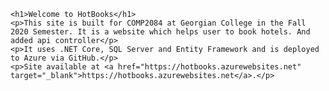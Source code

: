     <h1>Welcome to HotBooks</h1>
    <p>This site is built for COMP2084 at Georgian College in the Fall 2020 Semester. It is a website which helps user to book hotels. And added api controller</p>
    <p>It uses .NET Core, SQL Server and Entity Framework and is deployed to Azure via GitHub.</p>
    <p>Site available at <a href="https://hotbooks.azurewebsites.net" target="_blank">https://hotbooks.azurewebsites.net</a>.</p> 
